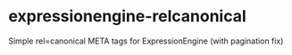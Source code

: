 expressionengine-relcanonical
=============================

Simple rel=canonical META tags for ExpressionEngine (with pagination fix)
